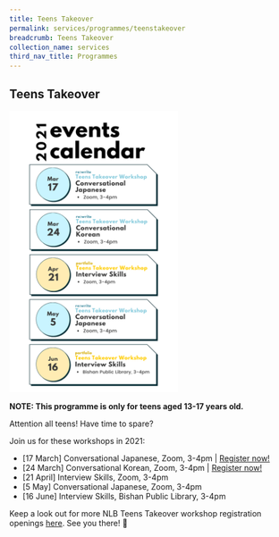 ```yaml
---
title: Teens Takeover
permalink: services/programmes/teenstakeover
breadcrumb: Teens Takeover
collection_name: services
third_nav_title: Programmes
---
```


## **Teens Takeover**

<a href="https://www.eventbrite.sg/d/online/teens-takeover/"><img src="/images/unsorted/teenstakeover/Teens-Takeover-Events-Calendar-2021.png" alt="Teens Takeover Workshops for 2021" style="width: 60%;"></a>

**NOTE: This programme is only for teens aged 13-17 years old.**

Attention all teens! Have time to spare?

Join us for these workshops in 2021:

* [17 March] Conversational Japanese, Zoom, 3-4pm | [Register now!](https://www.eventbrite.sg/e/conversational-japanese-teens-takeover-registration-138931583105?aff=ebdssbonlinesearch)
* [24 March] Conversational Korean, Zoom, 3-4pm | [Register now!](https://www.eventbrite.sg/e/conversational-korean-teens-takeover-registration-138931918107?aff=ebdssbonlinesearch)
* [21 April] Interview Skills, Zoom, 3-4pm
* [5 May] Conversational Japanese, Zoom, 3-4pm
* [16 June] Interview Skills, Bishan Public Library, 3-4pm

Keep a look out for more NLB Teens Takeover workshop registration openings [here](https://www.eventbrite.sg/d/online/teens-takeover/). See you there! 🙂
